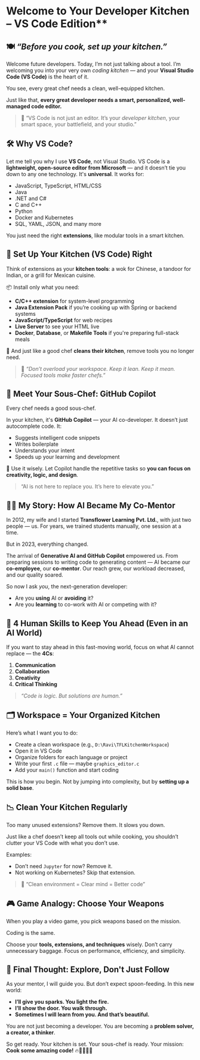 
#  Welcome to Your Developer Kitchen – VS Code Edition**

## 🍽️ *“Before you cook, set up your kitchen.”*

Welcome future developers. Today, I’m not just talking about a tool. I’m welcoming you into your very own *coding kitchen* — and your **Visual Studio Code (VS Code)** is the heart of it.

You see, every great chef needs a clean, well-equipped kitchen.

Just like that, **every great developer needs a smart, personalized, well-managed code editor.**

> 💬 “VS Code is not just an editor. It’s your *developer kitchen*, your smart space, your battlefield, and your studio.”

## 🛠️ **Why VS Code?**

Let me tell you why I use **VS Code**, not Visual Studio. VS Code is a **lightweight, open-source editor from Microsoft** — and it doesn’t tie you down to any one technology. It's **universal**. It works for:

* JavaScript, TypeScript, HTML/CSS
* Java
* .NET and C#
* C and C++
* Python
* Docker and Kubernetes
* SQL, YAML, JSON, and many more

You just need the right **extensions**, like modular tools in a smart kitchen.

## 🍳 **Set Up Your Kitchen (VS Code) Right**

Think of extensions as your **kitchen tools**: a wok for Chinese, a tandoor for Indian, or a grill for Mexican cuisine.

📦 Install only what you need:

* **C/C++ extension** for system-level programming
* **Java Extension Pack** if you’re cooking up with Spring or backend systems
* **JavaScript/TypeScript** for web recipes
* **Live Server** to see your HTML live
* **Docker**, **Database**, or **Makefile Tools** if you're preparing full-stack meals

🧼 And just like a good chef **cleans their kitchen**, remove tools you no longer need.

> 🎯 *“Don’t overload your workspace. Keep it lean. Keep it mean. Focused tools make faster chefs.”*


## 🤖 **Meet Your Sous-Chef: GitHub Copilot**

Every chef needs a good sous-chef.

In your kitchen, it's **GitHub Copilot** — your AI co-developer. It doesn’t just autocomplete code. It:

* Suggests intelligent code snippets
* Writes boilerplate
* Understands your intent
* Speeds up your learning and development

🧠 Use it wisely. Let Copilot handle the repetitive tasks so **you can focus on creativity, logic, and design**.

> “AI is not here to replace you. It’s here to elevate you.”


## 👩‍🍳 **My Story: How AI Became My Co-Mentor**

In 2012, my wife and I started **Transflower Learning Pvt. Ltd.**, with just two people — us. For years, we trained students manually, one session at a time.

But in 2023, everything changed.

The arrival of **Generative AI and GitHub Copilot** empowered us. From preparing sessions to writing code to generating content — AI became our **co-employee**, our **co-mentor**. Our reach grew, our workload decreased, and our quality soared.

So now I ask *you*, the next-generation developer:

* Are you **using** AI or **avoiding** it?
* Are you **learning** to co-work with AI or competing with it?


## 🧠 **4 Human Skills to Keep You Ahead (Even in an AI World)**

If you want to stay ahead in this fast-moving world, focus on what AI cannot replace — the **4Cs**:

1. **Communication**
2. **Collaboration**
3. **Creativity**
4. **Critical Thinking**

> *“Code is logic. But solutions are human.”*


## 🗂️ **Workspace = Your Organized Kitchen**

Here’s what I want you to do:

* Create a clean workspace (e.g., `D:\Ravi\TFLKitchenWorkspace`)
* Open it in VS Code
* Organize folders for each language or project
* Write your first `.c` file — maybe `graphics_editor.c`
* Add your `main()` function and start coding

This is how you begin. Not by jumping into complexity, but by **setting up a solid base**.

## 📉 Clean Your Kitchen Regularly

Too many unused extensions? Remove them. It slows you down.

Just like a chef doesn’t keep all tools out while cooking, you shouldn’t clutter your VS Code with what you don’t use.

Examples:

* Don’t need `Jupyter` for now? Remove it.
* Not working on Kubernetes? Skip that extension.

> 🎯 “Clean environment = Clear mind = Better code”


## 🎮 **Game Analogy**: Choose Your Weapons

When you play a video game, you pick weapons based on the mission.

Coding is the same.

Choose your **tools, extensions, and techniques** wisely. Don’t carry unnecessary baggage. Focus on performance, efficiency, and simplicity.


## 🚀 Final Thought: Explore, Don't Just Follow

As your mentor, I will guide you. But don’t expect spoon-feeding. In this new world:

* **I’ll give you sparks. You light the fire.**
* **I’ll show the door. You walk through.**
* **Sometimes I will learn from you. And that’s beautiful.**

You are not just becoming a developer. You are becoming a **problem solver, a creator, a thinker**.

So get ready.
Your kitchen is set.
Your sous-chef is ready.
Your mission: **Cook some amazing code!** 🔥👨‍🍳👩‍🍳


